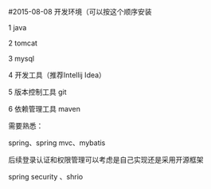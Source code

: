 #2015-08-08
开发环境（可以按这个顺序安装

1 java

2 tomcat

3 mysql

4 开发工具（推荐Intellij Idea）

5 版本控制工具 git

6 依赖管理工具 maven


需要熟悉：

spring、spring mvc、mybatis

后续登录认证和权限管理可以考虑是自己实现还是采用开源框架

spring security 、shrio
